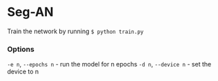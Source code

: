 # Seg-AN

Train the network by running `$ python train.py`

### Options

`-e n`, `--epochs n`  - run the model for n epochs
`-d n`, `--device n`  - set the device to n
